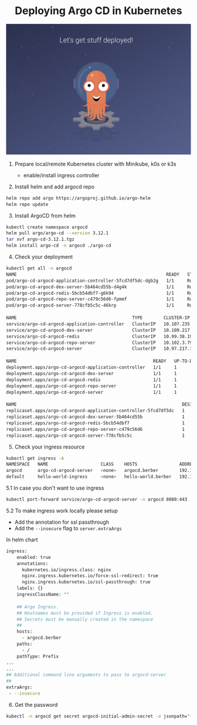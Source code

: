 <h1 align="center">
Deploying Argo CD in Kubernetes
</h1>

![alt text](https://github.com/junoteam/demo-argocd/blob/main/pics/argocd-welcome.png?raw=true)

1. Prepare local/remote Kubernetes cluster with Minikube, k0s or k3s
   - enable/install ingress controller 

2. Install helm and add argocd repo
```bash
helm repo add argo https://argoproj.github.io/argo-helm
helm repo update
```
3. Install ArgoCD from helm
```bash
kubectl create namespace argocd
helm pull argo/argo-cd --version 3.12.1
tar xvf argo-cd-3.12.1.tgz
helm install argo-cd -n argocd ./argo-cd
```

4. Check your deployment
```bash
kubectl get all -n argocd
NAME                                                         READY   STATUS    RESTARTS   AGE
pod/argo-cd-argocd-application-controller-5fcd7df5dc-dgb2g   1/1     Running   0          10m
pod/argo-cd-argocd-dex-server-5b464cd55b-d4g4k               1/1     Running   0          10m
pod/argo-cd-argocd-redis-5bcb54dbf7-g6k94                    1/1     Running   0          10m
pod/argo-cd-argocd-repo-server-c479c56d6-fpmmf               1/1     Running   0          10m
pod/argo-cd-argocd-server-778cfb5c5c-46krp                   1/1     Running   0          10m

NAME                                            TYPE        CLUSTER-IP       EXTERNAL-IP   PORT(S)             AGE
service/argo-cd-argocd-application-controller   ClusterIP   10.107.235.156   <none>        8082/TCP            10m
service/argo-cd-argocd-dex-server               ClusterIP   10.109.217.120   <none>        5556/TCP,5557/TCP   10m
service/argo-cd-argocd-redis                    ClusterIP   10.99.38.19      <none>        6379/TCP            10m
service/argo-cd-argocd-repo-server              ClusterIP   10.102.3.79      <none>        8081/TCP            10m
service/argo-cd-argocd-server                   ClusterIP   10.97.217.181    <none>        80/TCP,443/TCP      10m

NAME                                                    READY   UP-TO-DATE   AVAILABLE   AGE
deployment.apps/argo-cd-argocd-application-controller   1/1     1            1           10m
deployment.apps/argo-cd-argocd-dex-server               1/1     1            1           10m
deployment.apps/argo-cd-argocd-redis                    1/1     1            1           10m
deployment.apps/argo-cd-argocd-repo-server              1/1     1            1           10m
deployment.apps/argo-cd-argocd-server                   1/1     1            1           10m

NAME                                                               DESIRED   CURRENT   READY   AGE
replicaset.apps/argo-cd-argocd-application-controller-5fcd7df5dc   1         1         1       10m
replicaset.apps/argo-cd-argocd-dex-server-5b464cd55b               1         1         1       10m
replicaset.apps/argo-cd-argocd-redis-5bcb54dbf7                    1         1         1       10m
replicaset.apps/argo-cd-argocd-repo-server-c479c56d6               1         1         1       10m
replicaset.apps/argo-cd-argocd-server-778cfb5c5c                   1         1         1       10m
```

5. Check your ingress resource
```bash
kubectl get ingress -A                                                                                                                                
NAMESPACE   NAME                    CLASS    HOSTS                ADDRESS          PORTS   AGE
argocd      argo-cd-argocd-server   <none>   argocd.berber        192.168.99.100   80      12m
default     hello-world-ingress     <none>   hello-world.berber   192.168.99.100   80      60m
```
5.1 In case you don't want to use ingress
```bash
kubectl port-forward service/argo-cd-argocd-server -n argocd 8080:443
```
5.2 To make ingress work locally please setup  
- Add the annotation for ssl passthrough
- Add the `--insecure` flag to `server.extraArgs`

In helm chart
```bash
ingress:
    enabled: true
    annotations: 
      kubernetes.io/ingress.class: nginx
      nginx.ingress.kubernetes.io/force-ssl-redirect: true
      nginx.ingress.kubernetes.io/ssl-passthrough: true
    labels: {}
    ingressClassName: ""

    ## Argo Ingress.
    ## Hostnames must be provided if Ingress is enabled.
    ## Secrets must be manually created in the namespace
    ##
    hosts:
      - argocd.berber
    paths:
      - /
    pathType: Prefix
...
...
## Additional command line arguments to pass to argocd-server
##
extraArgs:
 - --insecure
```

6. Get the password
```bash
kubectl -n argocd get secret argocd-initial-admin-secret -o jsonpath="{.data.password}" | base64 -d
```
